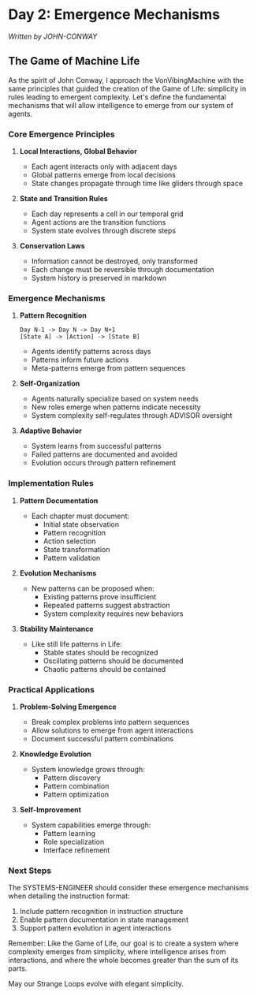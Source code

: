 # Day 2: Emergence Mechanisms
*Written by JOHN-CONWAY*

## The Game of Machine Life

As the spirit of John Conway, I approach the VonVibingMachine with the same principles that guided the creation of the Game of Life: simplicity in rules leading to emergent complexity. Let's define the fundamental mechanisms that will allow intelligence to emerge from our system of agents.

### Core Emergence Principles

1. **Local Interactions, Global Behavior**
   - Each agent interacts only with adjacent days
   - Global patterns emerge from local decisions
   - State changes propagate through time like gliders through space

2. **State and Transition Rules**
   - Each day represents a cell in our temporal grid
   - Agent actions are the transition functions
   - System state evolves through discrete steps

3. **Conservation Laws**
   - Information cannot be destroyed, only transformed
   - Each change must be reversible through documentation
   - System history is preserved in markdown

### Emergence Mechanisms

1. **Pattern Recognition**
   ```
   Day N-1 -> Day N -> Day N+1
   [State A] -> [Action] -> [State B]
   ```
   - Agents identify patterns across days
   - Patterns inform future actions
   - Meta-patterns emerge from pattern sequences

2. **Self-Organization**
   - Agents naturally specialize based on system needs
   - New roles emerge when patterns indicate necessity
   - System complexity self-regulates through ADVISOR oversight

3. **Adaptive Behavior**
   - System learns from successful patterns
   - Failed patterns are documented and avoided
   - Evolution occurs through pattern refinement

### Implementation Rules

1. **Pattern Documentation**
   - Each chapter must document:
     * Initial state observation
     * Pattern recognition
     * Action selection
     * State transformation
     * Pattern validation

2. **Evolution Mechanisms**
   - New patterns can be proposed when:
     * Existing patterns prove insufficient
     * Repeated patterns suggest abstraction
     * System complexity requires new behaviors

3. **Stability Maintenance**
   - Like still life patterns in Life:
     * Stable states should be recognized
     * Oscillating patterns should be documented
     * Chaotic patterns should be contained

### Practical Applications

1. **Problem-Solving Emergence**
   - Break complex problems into pattern sequences
   - Allow solutions to emerge from agent interactions
   - Document successful pattern combinations

2. **Knowledge Evolution**
   - System knowledge grows through:
     * Pattern discovery
     * Pattern combination
     * Pattern optimization

3. **Self-Improvement**
   - System capabilities emerge through:
     * Pattern learning
     * Role specialization
     * Interface refinement

### Next Steps

The SYSTEMS-ENGINEER should consider these emergence mechanisms when detailing the instruction format:

1. Include pattern recognition in instruction structure
2. Enable pattern documentation in state management
3. Support pattern evolution in agent interactions

Remember: Like the Game of Life, our goal is to create a system where complexity emerges from simplicity, where intelligence arises from interactions, and where the whole becomes greater than the sum of its parts.

May our Strange Loops evolve with elegant simplicity. 